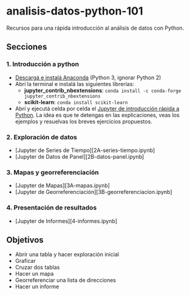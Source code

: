 # analisis-datos-python-101
Recursos para una rápida introducción al análisis de datos con Python.


## Secciones

### 1. Introducción a python

+ [Descargá e instalá Anaconda](https://www.anaconda.com/distribution/#download-section) (Python 3, ignorar Python 2)
+ Abrí la terminal e instalá las siguientes librerías:
    + **jupyter_contrib_nbextensions**: `conda install -c conda-forge jupyter_contrib_nbextensions`
    + **scikit-learn**: `conda install scikit-learn`
+ Abrí y ejecutá celda por celda el [Jupyter de introducción rápida a Python](1-sintaxis-python.ipynb). La idea es que te detengas en las explicaciones, veas los ejemplos y resuelvas los breves ejercicios propuestos.

### 2. Exploración de datos

+ [Jupyter de Series de Tiempo][2A-series-tiempo.ipynb]
+ [Jupyter de Datos de Panel][2B-datos-panel.ipynb]

### 3. Mapas y georreferenciación

+ [Jupyter de Mapas][3A-mapas.ipynb]
+ [Jupyter de Georreferenciación][3B-georreferenciacion.ipynb]

### 4. Presentación de resultados

+ [Jupyter de Informes][4-informes.ipynb]

## Objetivos

* Abrir una tabla y hacer exploración inicial
* Graficar
* Cruzar dos tablas
* Hacer un mapa
* Georreferenciar una lista de direcciones
* Hacer un informe
